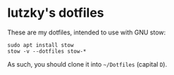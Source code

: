 lutzky's dotfiles
=================

These are my dotfiles, intended to use with GNU stow:

    sudo apt install stow
    stow -v --dotfiles stow-*

As such, you should clone it into `~/Dotfiles` (capital `D`).
